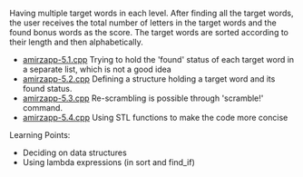 Having multiple target words in each level. After finding all the target words, the user receives the total number of letters in the target words and the found bonus words as the score. The target words are sorted according to their length and then alphabetically.

* [amirzapp-5.1.cpp](#) Trying to hold the 'found' status of each target word in a separate list, which is not a good idea
* [amirzapp-5.2.cpp](#) Defining a structure holding a target word and its found status.
* [amirzapp-5.3.cpp](#) Re-scrambling is possible through 'scramble!' command.
* [amirzapp-5.4.cpp](#) Using STL functions to make the code more concise

Learning Points:
* Deciding on data structures
* Using lambda expressions (in sort and find_if)
